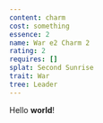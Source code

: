 ```yaml
---
content: charm
cost: something
essence: 2
name: War e2 Charm 2
rating: 2
requires: []
splat: Second Sunrise
trait: War
tree: Leader
---
```


Hello **world**!
